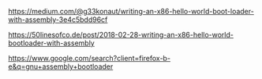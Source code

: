https://medium.com/@g33konaut/writing-an-x86-hello-world-boot-loader-with-assembly-3e4c5bdd96cf  

https://50linesofco.de/post/2018-02-28-writing-an-x86-hello-world-bootloader-with-assembly  

https://www.google.com/search?client=firefox-b-e&q=gnu+assembly+bootloader

